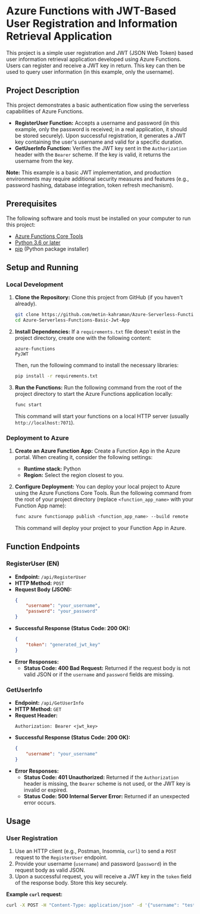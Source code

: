 # Azure Functions with JWT-Based User Registration and Information Retrieval Application

This project is a simple user registration and JWT (JSON Web Token) based user information retrieval application developed using Azure Functions. Users can register and receive a JWT key in return. This key can then be used to query user information (in this example, only the username).

## Project Description

This project demonstrates a basic authentication flow using the serverless capabilities of Azure Functions.

* **RegisterUser Function:** Accepts a username and password (in this example, only the password is received; in a real application, it should be stored securely). Upon successful registration, it generates a JWT key containing the user's username and valid for a specific duration.
* **GetUserInfo Function:** Verifies the JWT key sent in the `Authorization` header with the `Bearer` scheme. If the key is valid, it returns the username from the key.

**Note:** This example is a basic JWT implementation, and production environments may require additional security measures and features (e.g., password hashing, database integration, token refresh mechanism).

## Prerequisites

The following software and tools must be installed on your computer to run this project:

* [Azure Functions Core Tools](https://learn.microsoft.com/en-us/azure/azure-functions/functions-run-local?tabs=windows%2Ccsharp%2Cbash)
* [Python 3.6 or later](https://www.python.org/downloads/)
* [pip](https://pip.pypa.io/en/stable/installing/) (Python package installer)

## Setup and Running

### Local Development

1.  **Clone the Repository:** Clone this project from GitHub (if you haven't already).
    ```bash
    git clone https://github.com/metin-kahraman/Azure-Serverless-Functions-Basic-Jwt-App
    cd Azure-Serverless-Functions-Basic-Jwt-App
    ```

2.  **Install Dependencies:** If a `requirements.txt` file doesn't exist in the project directory, create one with the following content:
    ```
    azure-functions
    PyJWT
    ```
    Then, run the following command to install the necessary libraries:
    ```bash
    pip install -r requirements.txt
    ```

3.  **Run the Functions:** Run the following command from the root of the project directory to start the Azure Functions application locally:
    ```bash
    func start
    ```
    This command will start your functions on a local HTTP server (usually `http://localhost:7071`).

### Deployment to Azure

1.  **Create an Azure Function App:** Create a Function App in the Azure portal. When creating it, consider the following settings:
    * **Runtime stack:** Python
    * **Region:** Select the region closest to you.

2.  **Configure Deployment:** You can deploy your local project to Azure using the Azure Functions Core Tools. Run the following command from the root of your project directory (replace `<function_app_name>` with your Function App name):
    ```bash
    func azure functionapp publish <function_app_name> --build remote
    ```
    This command will deploy your project to your Function App in Azure.

## Function Endpoints

### RegisterUser (EN)

* **Endpoint:** `/api/RegisterUser`
* **HTTP Method:** `POST`
* **Request Body (JSON):**
    ```json
    {
        "username": "your_username",
        "password": "your_password"
    }
    ```
* **Successful Response (Status Code: 200 OK):**
    ```json
    {
        "token": "generated_jwt_key"
    }
    ```
* **Error Responses:**
    * **Status Code: 400 Bad Request:** Returned if the request body is not valid JSON or if the `username` and `password` fields are missing.

### GetUserInfo

* **Endpoint:** `/api/GetUserInfo`
* **HTTP Method:** `GET`
* **Request Header:**
    ```
    Authorization: Bearer <jwt_key>
    ```
* **Successful Response (Status Code: 200 OK):**
    ```json
    {
        "username": "your_username"
    }
    ```
* **Error Responses:**
    * **Status Code: 401 Unauthorized:** Returned if the `Authorization` header is missing, the `Bearer` scheme is not used, or the JWT key is invalid or expired.
    * **Status Code: 500 Internal Server Error:** Returned if an unexpected error occurs.

## Usage

### User Registration 

1.  Use an HTTP client (e.g., Postman, Insomnia, `curl`) to send a `POST` request to the `RegisterUser` endpoint.
2.  Provide your username (`username`) and password (`password`) in the request body as valid JSON.
3.  Upon a successful request, you will receive a JWT key in the `token` field of the response body. Store this key securely.

**Example `curl` request:**

```bash
curl -X POST -H "Content-Type: application/json" -d '{"username": "test_user", "password": "secure_password"}' <register_user_endpoint_url>